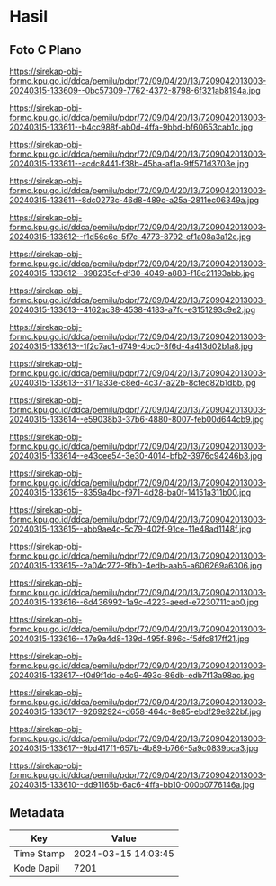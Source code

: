 # Hasil

## Foto C Plano

https://sirekap-obj-formc.kpu.go.id/ddca/pemilu/pdpr/72/09/04/20/13/7209042013003-20240315-133609--0bc57309-7762-4372-8798-6f321ab8194a.jpg

https://sirekap-obj-formc.kpu.go.id/ddca/pemilu/pdpr/72/09/04/20/13/7209042013003-20240315-133611--b4cc988f-ab0d-4ffa-9bbd-bf60653cab1c.jpg

https://sirekap-obj-formc.kpu.go.id/ddca/pemilu/pdpr/72/09/04/20/13/7209042013003-20240315-133611--acdc8441-f38b-45ba-af1a-9ff571d3703e.jpg

https://sirekap-obj-formc.kpu.go.id/ddca/pemilu/pdpr/72/09/04/20/13/7209042013003-20240315-133611--8dc0273c-46d8-489c-a25a-2811ec06349a.jpg

https://sirekap-obj-formc.kpu.go.id/ddca/pemilu/pdpr/72/09/04/20/13/7209042013003-20240315-133612--f1d56c6e-5f7e-4773-8792-cf1a08a3a12e.jpg

https://sirekap-obj-formc.kpu.go.id/ddca/pemilu/pdpr/72/09/04/20/13/7209042013003-20240315-133612--398235cf-df30-4049-a883-f18c21193abb.jpg

https://sirekap-obj-formc.kpu.go.id/ddca/pemilu/pdpr/72/09/04/20/13/7209042013003-20240315-133613--4162ac38-4538-4183-a7fc-e3151293c9e2.jpg

https://sirekap-obj-formc.kpu.go.id/ddca/pemilu/pdpr/72/09/04/20/13/7209042013003-20240315-133613--1f2c7ac1-d749-4bc0-8f6d-4a413d02b1a8.jpg

https://sirekap-obj-formc.kpu.go.id/ddca/pemilu/pdpr/72/09/04/20/13/7209042013003-20240315-133613--3171a33e-c8ed-4c37-a22b-8cfed82b1dbb.jpg

https://sirekap-obj-formc.kpu.go.id/ddca/pemilu/pdpr/72/09/04/20/13/7209042013003-20240315-133614--e59038b3-37b6-4880-8007-feb00d644cb9.jpg

https://sirekap-obj-formc.kpu.go.id/ddca/pemilu/pdpr/72/09/04/20/13/7209042013003-20240315-133614--e43cee54-3e30-4014-bfb2-3976c94246b3.jpg

https://sirekap-obj-formc.kpu.go.id/ddca/pemilu/pdpr/72/09/04/20/13/7209042013003-20240315-133615--8359a4bc-f971-4d28-ba0f-14151a311b00.jpg

https://sirekap-obj-formc.kpu.go.id/ddca/pemilu/pdpr/72/09/04/20/13/7209042013003-20240315-133615--abb9ae4c-5c79-402f-91ce-11e48ad1148f.jpg

https://sirekap-obj-formc.kpu.go.id/ddca/pemilu/pdpr/72/09/04/20/13/7209042013003-20240315-133615--2a04c272-9fb0-4edb-aab5-a606269a6306.jpg

https://sirekap-obj-formc.kpu.go.id/ddca/pemilu/pdpr/72/09/04/20/13/7209042013003-20240315-133616--6d436992-1a9c-4223-aeed-e7230711cab0.jpg

https://sirekap-obj-formc.kpu.go.id/ddca/pemilu/pdpr/72/09/04/20/13/7209042013003-20240315-133616--47e9a4d8-139d-495f-896c-f5dfc817ff21.jpg

https://sirekap-obj-formc.kpu.go.id/ddca/pemilu/pdpr/72/09/04/20/13/7209042013003-20240315-133617--f0d9f1dc-e4c9-493c-86db-edb7f13a98ac.jpg

https://sirekap-obj-formc.kpu.go.id/ddca/pemilu/pdpr/72/09/04/20/13/7209042013003-20240315-133617--92692924-d658-464c-8e85-ebdf29e822bf.jpg

https://sirekap-obj-formc.kpu.go.id/ddca/pemilu/pdpr/72/09/04/20/13/7209042013003-20240315-133617--9bd417f1-657b-4b89-b766-5a9c0839bca3.jpg

https://sirekap-obj-formc.kpu.go.id/ddca/pemilu/pdpr/72/09/04/20/13/7209042013003-20240315-133610--dd91165b-6ac6-4ffa-bb10-000b0776146a.jpg


## Metadata

| Key        | Value               |
| ---------- | ------------------- |
| Time Stamp | 2024-03-15 14:03:45 |
| Kode Dapil | 7201                |



